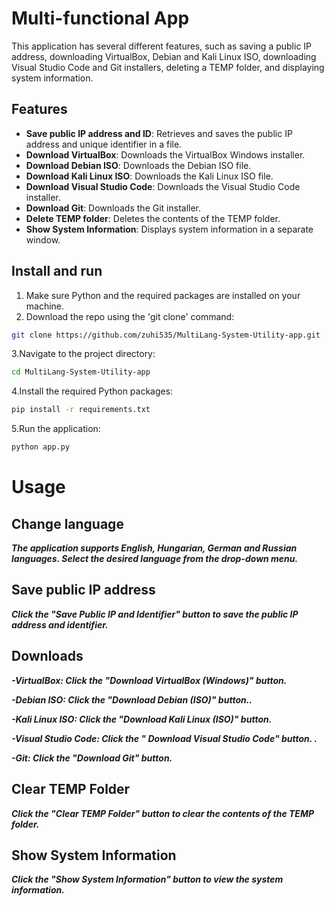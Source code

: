 # Multi-functional App

This application has several different features, such as saving a public IP address, downloading VirtualBox, Debian and Kali Linux ISO, downloading Visual Studio Code and Git installers, deleting a TEMP folder, and displaying system information.

## Features

- **Save public IP address and ID**: Retrieves and saves the public IP address and unique identifier in a file.
- **Download VirtualBox**: Downloads the VirtualBox Windows installer.
- **Download Debian ISO**: Downloads the Debian ISO file.
- **Download Kali Linux ISO**: Downloads the Kali Linux ISO file.
- **Download Visual Studio Code**: Downloads the Visual Studio Code installer.
- **Download Git**: Downloads the Git installer.
- **Delete TEMP folder**: Deletes the contents of the TEMP folder.
- **Show System Information**: Displays system information in a separate window.

## Install and run

1. Make sure Python and the required packages are installed on your machine.
2. Download the repo using the 'git clone' command:

```bash
git clone https://github.com/zuhi535/MultiLang-System-Utility-app.git
```
3.Navigate to the project directory:
```bash
cd MultiLang-System-Utility-app
```
4.Install the required Python packages:
```bash
pip install -r requirements.txt
```
5.Run the application:
```bash
python app.py
```
# Usage 

## Change language 

***The application supports English, Hungarian, German and Russian languages. Select the desired language from the drop-down menu.***

## Save public IP address 
***Click the "Save Public IP and Identifier" button to save the public IP address and identifier.***

## Downloads
***-VirtualBox: Click the "Download VirtualBox (Windows)" button.***

***-Debian ISO: Click the "Download Debian (ISO)" button..***

***-Kali Linux ISO: Click the "Download Kali Linux (ISO)" button.***

***-Visual Studio Code: Click the " Download Visual Studio Code" button. .***

***-Git: Click the "Download Git" button.***

## Clear TEMP Folder 
***Click the "Clear TEMP Folder" button to clear the contents of the TEMP folder.***

## Show System Information 
***Click the "Show System Information" button to view the system information.***
